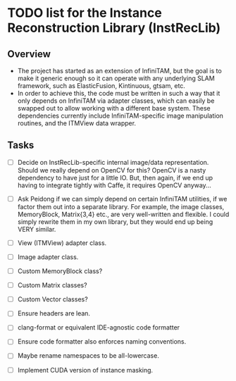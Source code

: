 # TODO list for the Instance Reconstruction Library (InstRecLib)

## Overview
 * The project has started as an extension of InfiniTAM, but the goal is to make it generic enough
 so it can operate with any underlying SLAM framework, such as ElasticFusion, Kintinuous, gtsam, etc.
 * In order to achieve this, the code must be written in such a way that it only depends on
 InfiniTAM via adapter classes, which can easily be swapped out to allow working with a different
 base system. These dependencies currently include InfiniTAM-specific image manipulation routines,
 and the ITMView data wrapper.
 
## Tasks

 - [ ] Decide on InstRecLib-specific internal image/data representation. Should we really depend on OpenCV for this? OpenCV is a nasty dependency to have just for a little IO. But, then again, if we end up having to integrate tightly with Caffe, it requires OpenCV anyway...
 - [ ] Ask Peidong if we can simply depend on certain InfiniTAM utilities, if we factor them out
       into a separate library. For example, the image classes, MemoryBlock, Matrix{3,4} etc., are
       very well-written and flexible. I could simply rewrite them in my own library, but they would
       end up being VERY similar.
 - [ ] View (ITMView) adapter class.
 - [ ] Image adapter class.
 - [ ] Custom MemoryBlock class?
 - [ ] Custom Matrix classes?
 - [ ] Custom Vector classes?
 - [ ] Ensure headers are lean.
 - [ ] clang-format or equivalent IDE-agnostic code formatter
 - [ ] Ensure code formatter also enforces naming conventions.
 - [ ] Maybe rename namespaces to be all-lowercase.
 - [ ] Implement CUDA version of instance masking.
 